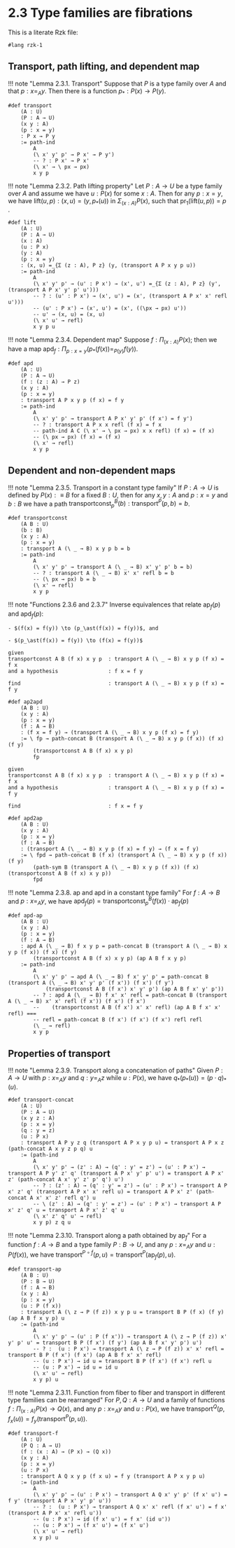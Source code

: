 # 2.3 Type families are fibrations

This is a literate Rzk file:

```rzk
#lang rzk-1
```

## Transport, path lifting, and dependent map
!!! note "Lemma 2.3.1. Transport"
    Suppose that $P$ is a type family over $A$ and that $p : x =_A y$. Then there is a function $p_\ast : P(x) → P(y)$.

```rzk  
#def transport
    (A : U)
    (P : A → U)
    (x y : A)
    (p : x = y)
    : P x → P y
    := path-ind
        A
        (\ x' y' p' → P x' → P y')
        -- ? : P x' → P x'
        (\ x' → \ px → px)
        x y p
```

!!! note "Lemma 2.3.2. Path lifting property"
    Let $P : A \to U$ be a type family over $A$ and assume we have $u : P(x)$ for some $x : A$. Then for any $p : x = y$, we have
    $\mathsf{lift}(u, p) : (x, u) = (y, p_\ast(u))$ in $\Sigma_{(x:A)} P(x)$, such that $\mathsf{pr}_1(\mathsf{lift}(u, p)) = p$    .

```rzk  
#def lift
    (A : U)
    (P : A → U)
    (x : A)
    (u : P x)
    (y : A)
    (p : x = y)
    : (x, u) =_{Σ (z : A), P z} (y, (transport A P x y p u))
    := path-ind
        A
        (\ x' y' p' → (u' : P x') → (x', u') =_{Σ (z : A), P z} (y', (transport A P x' y' p' u')))
        -- ? : (u' : P x') → (x', u') = (x', (transport A P x' x' refl u')))
        -- (u' : P x') → (x', u') = (x', ((\px → px) u'))
        -- u' → (x, u) = (x, u)
        (\ x' u' → refl)
        x y p u
```


!!! note "Lemma 2.3.4. Dependent map"
    Suppose $f : \Pi_{(x:A)} P(x)$; then we have a map $\mathsf{apd}_f : \Pi_{p:x=y} (p_\ast(f(x)) =_{P(y)} f(y))$.

```rzk  
#def apd
    (A : U)
    (P : A → U)
    (f : (z : A) → P z)
    (x y : A)
    (p : x = y)
    : transport A P x y p (f x) = f y
    := path-ind
        A
        (\ x' y' p' → transport A P x' y' p' (f x') = f y')
        -- ? : transport A P x x refl (f x) = f x
        -- path-ind A C (\ x' → \ px → px) x x refl) (f x) = (f x)
        -- (\ px → px) (f x) = (f x)
        (\ x' → refl)
        x y p 
```

## Dependent and non-dependent maps
!!! note "Lemma 2.3.5. Transport in a constant type family"
    If $P : A \to U$ is defined by $P(x) :\equiv B$ for a fixed $B : U$, then for any $x,y : A$ and $p : x = y$ and $b : B$ we have a path
    $\mathsf{transportconst}^B_p (b) : \mathsf{transport}^P(p, b) = b$.
```rzk  
#def transportconst
    (A B : U)
    (b : B)
    (x y : A)
    (p : x = y)
    : transport A (\ _ → B) x y p b = b
    := path-ind
        A
        (\ x' y' p' → transport A (\ _ → B) x' y' p' b = b)
        -- ? : transport A (\ _ → B) x' x' refl b = b
        -- (\ px → px) b = b
        (\ x' → refl)
        x y p 
```


!!! note "Functions 2.3.6 and 2.3.7"
    Inverse equivalences that relate $\mathsf{ap}_f(p)$ and $\mathsf{apd}_f(p)$:

    - $(f(x) = f(y)) \to (p_\ast(f(x)) = f(y))$, and

    - $(p_\ast(f(x)) = f(y)) \to (f(x) = f(y))$

```
given
transportconst A B (f x) x y p  : transport A (\ _ → B) x y p (f x) = f x
and a hypothesis                : f x = f y

find                            : transport A (\ _ → B) x y p (f x) = f y
```

```rzk  
#def ap2apd
    (A B : U)
    (x y : A)
    (p : x = y)
    (f : A → B)
    : (f x = f y) → (transport A (\ _ → B) x y p (f x) = f y) 
    := \ fp → path-concat B (transport A (\ _ → B) x y p (f x)) (f x) (f y) 
        (transportconst A B (f x) x y p) 
        fp
```

```
given
transportconst A B (f x) x y p  : transport A (\ _ → B) x y p (f x) = f x
and a hypothesis                : transport A (\ _ → B) x y p (f x) = f y

find                            : f x = f y
```

```rzk  
#def apd2ap
    (A B : U)
    (x y : A)
    (p : x = y)
    (f : A → B)
    : (transport A (\ _ → B) x y p (f x) = f y) → (f x = f y) 
    := \ fpd → path-concat B (f x) (transport A (\ _ → B) x y p (f x)) (f y) 
        (path-sym B (transport A (\ _ → B) x y p (f x)) (f x) (transportconst A B (f x) x y p))
        fpd
```



!!! note "Lemma 2.3.8. $\mathsf{ap}$ and $\mathsf{apd}$ in a constant type family"
    For $f : A \to B$ and $p : x =_A y$, we have
    $\mathsf{apd}_f(p) = \mathsf{transportconst}_p^B(f(x)) \cdot \mathsf{ap}_f(p)$


```rzk  
#def apd-ap
    (A B : U)
    (x y : A)
    (p : x = y)
    (f : A → B)
    : apd A (\ _ → B) f x y p = path-concat B (transport A (\ _ → B) x y p (f x)) (f x) (f y) 
        (transportconst A B (f x) x y p) (ap A B f x y p)
    := path-ind 
        A
        (\ x' y' p' → apd A (\ _ → B) f x' y' p' = path-concat B (transport A (\ _ → B) x' y' p' (f x')) (f x') (f y') 
            (transportconst A B (f x') x' y' p') (ap A B f x' y' p'))
        -- ? : apd A (\ _ → B) f x' x' refl = path-concat B (transport A (\ _ → B) x' x' refl (f x')) (f x') (f x') 
        --    (transportconst A B (f x') x' x' refl) (ap A B f x' x' refl) ===
        -- refl = path-concat B (f x') (f x') (f x') refl refl
        (\ _ → refl)
        x y p
```

## Properties of transport
!!! note "Lemma 2.3.9. Transport along a concatenation of paths"
    Given $P : A \to U$ with $p : x =_A y$ and $q : y =_A z$ while $u:P(x)$, we have $q_\ast(p_\ast(u)) = (p \cdot q)_\ast(u)$.

```rzk  
#def transport-concat
    (A : U)
    (P : A → U)
    (x y z : A)
    (p : x = y)
    (q : y = z)
    (u : P x)
    : transport A P y z q (transport A P x y p u) = transport A P x z (path-concat A x y z p q) u
    := (path-ind 
        A
        (\ x' y' p' → (z' : A) → (q' : y' = z') → (u' : P x') → transport A P y' z' q' (transport A P x' y' p' u') = transport A P x' z' (path-concat A x' y' z' p' q') u')
        -- ? : (z' : A) → (q' : y' = z') → (u' : P x') → transport A P x' z' q' (transport A P x' x' refl u) = transport A P x' z' (path-concat A x' x' z' refl q') u
        -- \ (z' : A) → (q' : y' = z') → (u' : P x') → transport A P x' z' q' u = transport A P x' z' q' u
        (\ x' z' q' u' → refl)
        x y p) z q u
```


!!! note "Lemma 2.3.10. Transport along a path obtained by $\mathsf{ap}_f$" 
    For a function $f : A \to B$ and a type family $P : B \to U$, and any $p : x =_A y$ and $u : P(f(x))$, we have
    $\mathsf{transport} ^{P \circ f}(p,u) = \mathsf{transport}^P(\mathsf{ap}_f(p),u)$.

```rzk  
#def transport-ap
    (A B : U)
    (P : B → U)
    (f : A → B)
    (x y : A)
    (p : x = y)
    (u : P (f x))
    : transport A (\ z → P (f z)) x y p u = transport B P (f x) (f y) (ap A B f x y p) u
    := (path-ind 
        A
        (\ x' y' p' → (u' : P (f x')) → transport A (\ z → P (f z)) x' y' p' u' = transport B P (f x') (f y') (ap A B f x' y' p') u')
        -- ? :  (u : P x') → transport A (\ z → P (f z)) x' x' refl = transport B P (f x') (f x') (ap A B f x' x' refl)
        -- (u : P x') → id u = transport B P (f x') (f x') refl u
        -- (u : P x') → id u = id u
        (\ x' u' → refl)
        x y p) u
```

!!! note "Lemma 2.3.11. Function from fiber to fiber and transport in different type families can be rearranged"
    For $P, Q : A \to U$ and a family of functions $f : \Pi_{(x:A)} P(x) \to Q(x)$, 
    and any $p : x =_A y$ and $u : P(x)$, we have $\mathsf{transport}^Q(p, f_x(u)) = f_y(\mathsf{transport}^P(p, u))$.

```rzk  
#def transport-f
    (A : U)
    (P Q : A → U)
    (f : (x : A) → (P x) → (Q x))
    (x y : A)
    (p : x = y)
    (u : P x)
    : transport A Q x y p (f x u) = f y (transport A P x y p u)
    := (path-ind 
        A
        (\ x' y' p' → (u' : P x') → transport A Q x' y' p' (f x' u') = f y' (transport A P x' y' p' u'))
        -- ? :  (u : P x') → transport A Q x' x' refl (f x' u') = f x' (transport A P x' x' refl u'))
        -- (u : P x') → id (f x' u') = f x' (id u'))
        -- (u : P x') → (f x' u') = (f x' u')
        (\ x' u' → refl)
        x y p) u
```